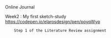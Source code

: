 Online Journal

Week2 : 
        My first sketch-study
        https://codepen.io/elarosdesign/pen/poyqWyp
        
        Step 1 of the Literature Review assignment
        
